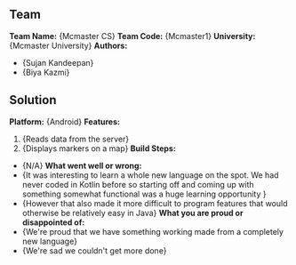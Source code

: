## Team
**Team Name:** {Mcmaster CS}
**Team Code:** {Mcmaster1}
**University:** {Mcmaster University}
**Authors:**
- {Sujan Kandeepan}
- {Biya Kazmi}
## Solution
**Platform:** {Android}
**Features:**
1. {Reads data from the server}
2. {Displays markers on a map}
**Build Steps:**
- {N/A}
**What went well or wrong:**
- {It was interesting to learn a whole new language on the spot. We had never coded in Kotlin before so starting off and coming up with something somewhat functional was a huge learning opportunity }
- {However that also made it more difficult to program features that would otherwise be relatively easy in Java}
**What you are proud or disappointed of:**
- {We're proud that we have something working made from a completely new language}
- {We're sad we couldn't get more done}
